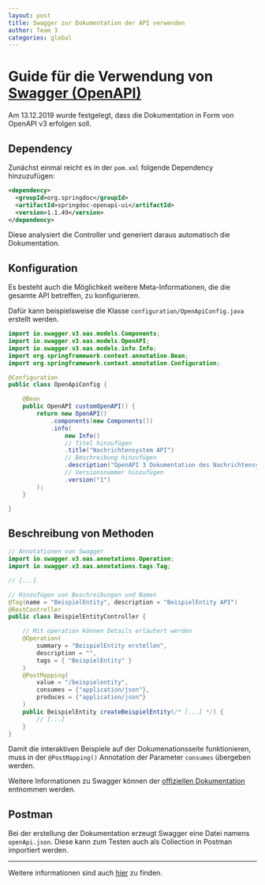 ```yaml
---
layout: post
title: Swagger zur Dokumentation der API verwenden
author: Team 3
categories: global
---
```


# Guide für die Verwendung von [Swagger (OpenAPI)](https://swagger.io/)

Am 13.12.2019 wurde festgelegt, dass die Dokumentation in Form von OpenAPI v3 erfolgen soll.

## Dependency

Zunächst einmal reicht es in der `pom.xml` folgende Dependency hinzuzufügen:

```xml
<dependency>
  <groupId>org.springdoc</groupId>
  <artifactId>springdoc-openapi-ui</artifactId>
  <version>1.1.49</version>
</dependency>
```

Diese analysiert die Controller und generiert daraus automatisch die Dokumentation.

## Konfiguration

Es besteht auch die Möglichkeit weitere Meta-Informationen, die die gesamte API betreffen, zu konfigurieren.

Dafür kann beispielsweise die Klasse `configuration/OpenApiConfig.java` erstellt werden.

```java
import io.swagger.v3.oas.models.Components;
import io.swagger.v3.oas.models.OpenAPI;
import io.swagger.v3.oas.models.info.Info;
import org.springframework.context.annotation.Bean;
import org.springframework.context.annotation.Configuration;

@Configuration
public class OpenApiConfig {

    @Bean
    public OpenAPI customOpenAPI() {
        return new OpenAPI()
            .components(new Components())
            .info(
                new Info()
                // Titel hinzufügen
                .title("Nachrichtensystem API")
                // Beschreibung hinzufügen
                .description("OpenAPI 3 Dokumentation des Nachrichtensystems ")
                // Versionsnummer hinzufügen                
                .version("1")
        );
    }

}
```

## Beschreibung von Methoden

```java
// Annotationen von Swagger
import io.swagger.v3.oas.annotations.Operation;
import io.swagger.v3.oas.annotations.tags.Tag;

// [...]

// Hinzufügen von Beschreibungen und Namen
@Tag(name = "BeispielEntity", description = "BeispielEntity API")
@RestController
public class BeispielEntityController {

    // Mit operation können Details erläutert werden
    @Operation(
        summary = "BeispielEntity erstellen",
        description = "",
        tags = { "BeispielEntity" }
    )
    @PostMapping(
        value = "/beispielentity",
        consumes = {"application/json"},
        produces = {"application/json"}
    )
    public BeispielEntity createBeispielEntity(/* [...] */) {
        // [...]
    }
}
```

Damit die interaktiven Beispiele auf der Dokumenationsseite funktionieren, 
muss in der `@PostMapping()` Annotation der Parameter `consumes` übergeben werden.

Weitere Informationen zu Swagger können der [offiziellen Dokumentation](https://swagger.io/docs/) entnommen werden.

## Postman

Bei der erstellung der Dokumentation erzeugt Swagger eine Datei namens
`openApi.json`. Diese kann zum Testen auch als Collection in Postman importiert werden.

----------------------

Weitere informationen sind auch
[hier](https://www.baeldung.com/spring-rest-openapi-documentation)
zu finden.